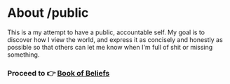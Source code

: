 # About /public

This is a my attempt to have a public, accountable self. My goal is to discover how I view the world, and express it as concisely and honestly as possible so that others can let me know when I'm full of shit or missing something.

### Proceed to 👉 [Book of Beliefs](https://github.com/busterbenson/public/blob/master/book-of-beliefs.md)



